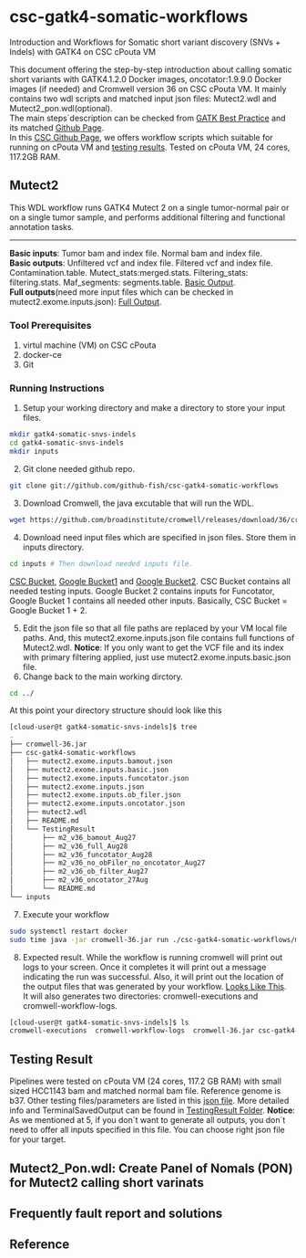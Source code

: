 # csc-gatk4-somatic-workflows
Introduction and Workflows for Somatic short variant discovery (SNVs + Indels) with GATK4 on CSC cPouta VM

This document offering the step-by-step introduction about calling somatic short variants with GATK4.1.2.0 Docker images, oncotator:1.9.9.0 Docker images (if needed) and Cromwell version 36 on CSC cPouta VM.
It mainly contains two wdl scripts and matched input json files: Mutect2.wdl and Mutect2_pon.wdl(optional).  
The main steps´description can be checked from [GATK Best Practice](https://gatkforums.broadinstitute.org/gatk/discussion/11146/somatic-short-variant-discovery-snvs-indels) and its matched [Github Page](https://github.com/gatk-workflows/gatk4-somatic-snvs-indels).  
In this [CSC Github Page](https://github.com/github-fish/csc-gatk4-somatic-workflows), we offers workflow scripts which suitable for running on cPouta VM and [testing results](https://github.com/github-fish/csc-gatk4-somatic-workflows/tree/master/TestingResult). Tested on cPouta VM, 24 cores, 117.2GB RAM.
## Mutect2
This WDL workflow runs GATK4 Mutect 2 on a single tumor-normal pair or on a single tumor sample, and performs additional filtering and functional annotation tasks.
***  
**Basic inputs**: Tumor bam and index file. Normal bam and index file.  
**Basic outputs**: Unfiltered vcf and index file. Filtered vcf and index file. Contamination.table. Mutect_stats:merged.stats. Filtering_stats: filtering.stats. Maf_segments: segments.table. [Basic Output](https://github.com/github-fish/csc-gatk4-somatic-workflows/blob/master/TestingResult/m2_v36_no_obFiler_no_oncotator_Aug27).  
**Full outputs**(need more input files which can be checked in mutect2.exome.inputs.json): [Full Output](https://github.com/github-fish/csc-gatk4-somatic-workflows/blob/master/TestingResult/m2_v36_full_Aug28).
### Tool Prerequisites
1. virtul machine (VM) on CSC cPouta
2. docker-ce
3. Git
### Running Instructions
1. Setup your working directory and make a directory to store your input files.
``` bash
mkdir gatk4-somatic-snvs-indels
cd gatk4-somatic-snvs-indels
mkdir inputs
```
2. Git clone needed github repo.
``` bash
git clone git://github.com/github-fish/csc-gatk4-somatic-workflows
```
3. Download Cromwell, the java excutable that will run the WDL.
``` bash
wget https://github.com/broadinstitute/cromwell/releases/download/36/cromwell-36.jar
```
4. Download need input files which are specified in json files. Store them in inputs directory.  
``` bash
cd inputs # Then download needed inputs file.
```
[CSC Bucket](https://object.pouta.csc.fi/swift/v1/AUTH_319722507e614d03b5b771f50da47361/Somatic_SNVs_Indels/), [Google Bucket1](https://console.cloud.google.com/storage/browser/gatk-best-practices/somatic-b37) and [Google Bucket2](https://console.cloud.google.com/storage/browser/broad-public-datasets/funcotator). CSC Bucket contains all needed testing inputs. Google Bucket 2 contains inputs for Funcotator, Google Bucket 1 contains all needed other inputs. Basically, CSC Bucket = Google Bucket 1 + 2.  

5. Edit the json file so that all file paths are replaced by your VM local file paths. And, this mutect2.exome.inputs.json file contains full functions of Mutect2.wdl. **Notice**: If you only want to get the VCF file and its index with primary filtering applied, just use mutect2.exome.inputs.basic.json file.
6. Change back to the main working dirctory.
``` bash
cd ../
```
At this point your directory structure should look like this
``` bash
[cloud-user@t gatk4-somatic-snvs-indels]$ tree
.
├── cromwell-36.jar
├── csc-gatk4-somatic-workflows
│   ├── mutect2.exome.inputs.bamout.json
│   ├── mutect2.exome.inputs.basic.json
│   ├── mutect2.exome.inputs.funcotator.json
│   ├── mutect2.exome.inputs.json
│   ├── mutect2.exome.inputs.ob_filer.json
│   ├── mutect2.exome.inputs.oncotator.json
│   ├── mutect2.wdl
│   ├── README.md
│   └── TestingResult
│       ├── m2_v36_bamout_Aug27
│       ├── m2_v36_full_Aug28
│       ├── m2_v36_funcotator_Aug28
│       ├── m2_v36_no_obFiler_no_oncotator_Aug27
│       ├── m2_v36_ob_filter_Aug27
│       ├── m2_v36_oncotator_27Aug
│       └── README.md
└── inputs
```
7. Execute your workflow
``` bash
sudo systemctl restart docker
sudo time java -jar cromwell-36.jar run ./csc-gatk4-somatic-workflows/mutect2.wdl -i ./csc-gatk4-somatic-workflows/mutect2.exome.inputs.json # "time" is optional for monitoring. According your needs, maybe mutect2.exome.inputs.json will be others, such as: mutect2.exome.inputs.basic.json.
```  

8. Expected result. While the workflow is running cromwell will print out logs to your screen. Once it completes it will print out a message indicating the run was successful. Also, it will print out the location of the output files that was generated by your workflow. [Looks Like This](https://github.com/github-fish/csc-gatk4-somatic-workflows/blob/master/TestingResult/m2_v36_full_Aug28).  
It will also generates two directories: cromwell-executions and cromwell-workflow-logs.
``` bash
[cloud-user@t gatk4-somatic-snvs-indels]$ ls
cromwell-executions  cromwell-workflow-logs  cromwell-36.jar csc-gatk4-somatic-workflows inputs
```
## Testing Result  
Pipelines were tested on cPouta VM (24 cores, 117.2 GB RAM) with small sized HCC1143 bam and matched normal bam file. Reference genome is b37. Other testing files/parameters are listed in this [json file](https://github.com/github-fish/csc-gatk4-somatic-workflows/blob/master/mutect2.exome.inputs.json). More detailed info and TerminalSavedOutput can be found in [TestingResult Folder](https://github.com/github-fish/csc-gatk4-somatic-workflows/tree/master/TestingResult). **Notice**: As we mentioned at 5, if you don´t want to generate all outputs, you don´t need to offer all inputs specified in this file. You can choose right json file for your target.
## Mutect2_Pon.wdl: Create Panel of Nomals (PON) for Mutect2 calling short varinats 
## Frequently fault report and solutions
## Reference
